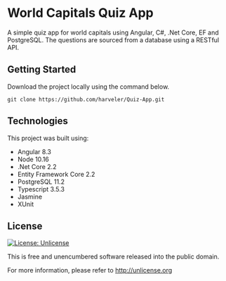 # World Capitals Quiz App
A simple quiz app for world capitals using Angular, C#, .Net Core, EF and PostgreSQL. The questions are sourced from a database using a RESTful API.

## Getting Started
Download the project locally using the command below.

```
git clone https://github.com/harveler/Quiz-App.git
```

## Technologies
This project was built using:
- Angular 8.3
- Node 10.16
- .Net Core 2.2
- Entity Framework Core 2.2
- PostgreSQL 11.2
- Typescript 3.5.3
- Jasmine
- XUnit

## License
[![License: Unlicense](https://img.shields.io/badge/license-Unlicense-blue.svg)](http://unlicense.org/)

This is free and unencumbered software released into the public domain.

For more information, please refer to <http://unlicense.org>
